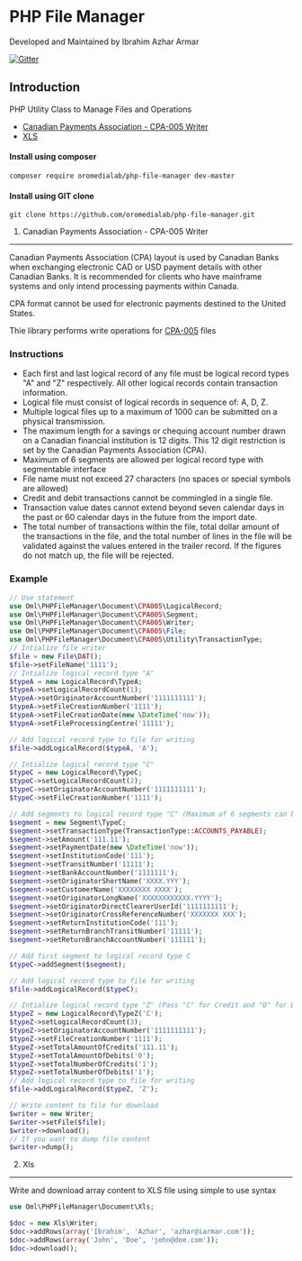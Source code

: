 PHP File Manager
=============
Developed and Maintained by Ibrahim Azhar Armar

[![Gitter](https://badges.gitter.im/oromedialab/php-file-manager.svg)](https://gitter.im/oromedialab/php-file-manager?utm_source=badge&utm_medium=badge&utm_campaign=pr-badge)

Introduction
------------
PHP Utility Class to Manage Files and Operations
* [Canadian Payments Association - CPA-005 Writer](https://github.com/oromedialab/php-file-manager#1-canadian-payments-association---cpa-005)
* [XLS](https://github.com/oromedialab/php-file-manager#2-xls)

#### Install using composer
```
composer require oromedialab/php-file-manager dev-master
```

#### Install using GIT clone
```
git clone https://github.com/oromedialab/php-file-manager.git
```

1. Canadian Payments Association - CPA-005 Writer
-------------
Canadian Payments Association (CPA) layout is used by Canadian Banks when exchanging electronic CAD or USD payment details with other Canadian Banks. It is recommended for clients who have mainframe systems and only intend processing payments within Canada.  

CPA format cannot be used for electronic payments destined to the United States.  

Thie library performs write operations for [CPA-005](https://www.cdnpay.ca/imis15/pdf/pdfs_rules/standard_005.pdf) files

### Instructions
* Each first and last logical record of any file must be logical record types "A" and "Z" respectively. All other logical records contain transaction information. 
* Logical file must consist of logical records in sequence of: A, D, Z.
* Multiple logical files up to a maximum of 1000 can be submitted on a physical transmission.
* The maximum length for a savings or chequing account number drawn on a Canadian financial institution is 12 digits. This 12 digit restriction is set by the Canadian Payments Association (CPA).
* Maximum of 6 segments are allowed per logical record type with segmentable interface
* File name must not exceed 27 characters (no spaces or special symbols are allowed)
* Credit and debit transactions cannot be commingled in a single file.
* Transaction value dates cannot extend beyond seven calendar days in the past or 60 calendar days in the future from the import date.
* The total number of transactions within the file, total dollar amount of the transactions in the file, and the total number of lines in the file will be validated against the values entered in the trailer record. If the figures do not match up, the file will be rejected.

### Example
```php
// Use statement
use Oml\PHPFileManager\Document\CPA005\LogicalRecord;
use Oml\PHPFileManager\Document\CPA005\Segment;
use Oml\PHPFileManager\Document\CPA005\Writer;
use Oml\PHPFileManager\Document\CPA005\File;
use Oml\PHPFileManager\Document\CPA005\Utility\TransactionType;
// Intialize file writer
$file = new File\DAT();
$file->setFileName('1111');
// Intialize logical record type "A"
$typeA = new LogicalRecord\TypeA;
$typeA->setLogicalRecordCount(1);
$typeA->setOriginatorAccountNumber('1111111111');
$typeA->setFileCreationNumber('1111');
$typeA->setFileCreationDate(new \DateTime('now'));
$typeA->setFileProcessingCentre('11111');

// Add logical record type to file for writing
$file->addLogicalRecord($typeA, 'A');

// Intialize logical record type "C"
$typeC = new LogicalRecord\TypeC;
$typeC->setLogicalRecordCount(2);
$typeC->setOriginatorAccountNumber('1111111111');
$typeC->setFileCreationNumber('1111');

// Add segments to logical record type "C" (Maximum of 6 segments can be added to each of segmentable logical record)
$segment = new Segment\TypeC;
$segment->setTransactionType(TransactionType::ACCOUNTS_PAYABLE);
$segment->setAmount('111.11');
$segment->setPaymentDate(new \DateTime('now'));
$segment->setInstitutionCode('111');
$segment->setTransitNumber('11111');
$segment->setBankAccountNumber('1111111');
$segment->setOriginatorShortName('XXXX.YYY');
$segment->setCustomerName('XXXXXXXX XXXX');
$segment->setOriginatorLongName('XXXXXXXXXXXX.YYYY');
$segment->setOriginatorDirectClearerUserId('1111111111');
$segment->setOriginatorCrossReferenceNumber('XXXXXXX XXX');
$segment->setReturnInstitutionCode('111');
$segment->setReturnBranchTransitNumber('11111');
$segment->setReturnBranchAccountNumber('111111');

// Add first segment to logical record type C
$typeC->addSegment($segment);

// Add logical record type to file for writing
$file->addLogicalRecord($typeC);

// Intialize logical record type "Z" (Pass "C" for Credit and "D" for Debit in the constructor)
$typeZ = new LogicalRecord\TypeZ('C');
$typeZ->setLogicalRecordCount(3);
$typeZ->setOriginatorAccountNumber('1111111111');
$typeZ->setFileCreationNumber('1111');
$typeZ->setTotalAmountOfCredits('111.11');
$typeZ->setTotalAmountOfDebits('0');
$typeZ->setTotalNumberOfCredits('1');
$typeZ->setTotalNumberOfDebits('1');
// Add logical record type to file for writing
$file->addLogicalRecord($typeZ, 'Z');

// Write content to file for download
$writer = new Writer;
$writer->setFile($file);
$writer->download();
// If you want to dump file content
$writer->dump();
```

2. Xls
-------------
Write and download array content to XLS file using simple to use syntax

```php
use Oml\PHPFileManager\Document\Xls;

$doc = new Xls\Writer;
$doc->addRows(array('Ibrahim', 'Azhar', 'azhar@iarmar.com'));
$doc->addRows(array('John', 'Doe', 'john@doe.com'));
$doc->download();
```
